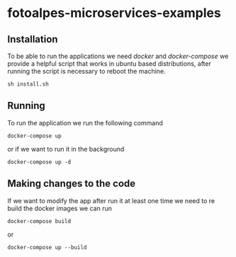 # fotoalpes-microservices-examples

## Installation

To be able to run the applications we need *docker* and *docker-compose* we provide a helpful script that works in ubuntu based distributions, after running the script is necessary to reboot the machine.

```
sh install.sh
```

## Running

To run the application we run the following command


```
docker-compose up
```

or if we want to run it in the background

```
docker-compose up -d
```



## Making changes to the code

If we want to modify the app after run it at least one time we need to re build the docker images
we can run

```
docker-compose build
```

or 

```
docker-compose up --build
```
